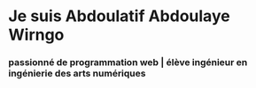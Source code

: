 # Je suis Abdoulatif Abdoulaye Wirngo
### passionné de programmation web | élève ingénieur en ingénierie des arts numériques 

